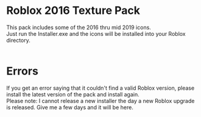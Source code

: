 # Roblox 2016 Texture Pack
This pack includes some of the 2016 thru mid 2019 icons.<br>
Just run the Installer.exe and the icons will be installed into your Roblox directory.<br>
<br>
# Errors
If you get an error saying that it couldn't find a valid Roblox version, please install the latest version of the pack and install again.<br>
Please note: I cannot release a new installer the day a new Roblox upgrade is released. Give me a few days and it will be here.<br>
